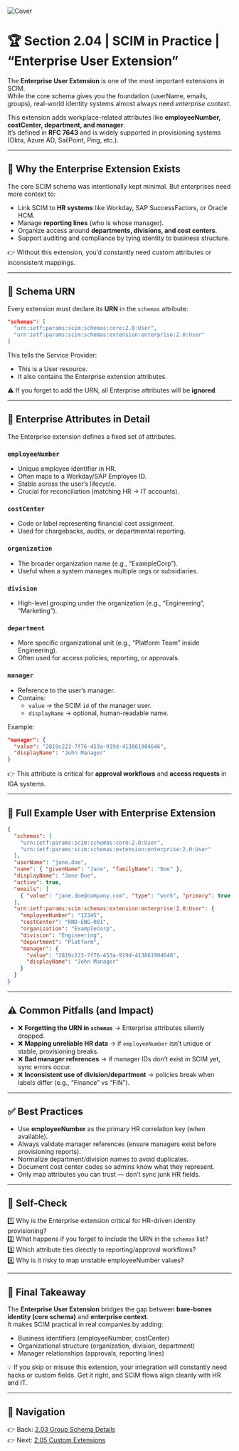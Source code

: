 ![Cover](./covers/2.04-enterprise-extension.png)
# 🏆 Section 2.04 | SCIM in Practice | “Enterprise User Extension”

The **Enterprise User Extension** is one of the most important extensions in SCIM.  
While the core schema gives you the foundation (userName, emails, groups), real-world identity systems almost always need *enterprise context*.  

This extension adds workplace-related attributes like **employeeNumber, costCenter, department, and manager**.  
It’s defined in **RFC 7643** and is widely supported in provisioning systems (Okta, Azure AD, SailPoint, Ping, etc.).  

---

## 📖 Why the Enterprise Extension Exists  

The core SCIM schema was intentionally kept minimal. But enterprises need more context to:  
- Link SCIM to **HR systems** like Workday, SAP SuccessFactors, or Oracle HCM.  
- Manage **reporting lines** (who is whose manager).  
- Organize access around **departments, divisions, and cost centers**.  
- Support auditing and compliance by tying identity to business structure.  

👉 Without this extension, you’d constantly need custom attributes or inconsistent mappings.  

---

## 🧩 Schema URN  

Every extension must declare its **URN** in the `schemas` attribute:  

```json
"schemas": [
  "urn:ietf:params:scim:schemas:core:2.0:User",
  "urn:ietf:params:scim:schemas:extension:enterprise:2.0:User"
]
```

This tells the Service Provider:  
- This is a User resource.  
- It also contains the Enterprise extension attributes.  

⚠️ If you forget to add the URN, all Enterprise attributes will be **ignored**.  

---

## 🧩 Enterprise Attributes in Detail  

The Enterprise extension defines a fixed set of attributes.  

### `employeeNumber`  
- Unique employee identifier in HR.  
- Often maps to a Workday/SAP Employee ID.  
- Stable across the user’s lifecycle.  
- Crucial for reconciliation (matching HR → IT accounts).  

### `costCenter`  
- Code or label representing financial cost assignment.  
- Used for chargebacks, audits, or departmental reporting.  

### `organization`  
- The broader organization name (e.g., “ExampleCorp”).  
- Useful when a system manages multiple orgs or subsidiaries.  

### `division`  
- High-level grouping under the organization (e.g., “Engineering”, “Marketing”).  

### `department`  
- More specific organizational unit (e.g., “Platform Team” inside Engineering).  
- Often used for access policies, reporting, or approvals.  

### `manager`  
- Reference to the user’s manager.  
- Contains:  
  - `value` → the SCIM `id` of the manager user.  
  - `displayName` → optional, human-readable name.  

Example:  

```json
"manager": {
  "value": "2819c223-7f76-453a-919d-413861904646",
  "displayName": "John Manager"
}
```

👉 This attribute is critical for **approval workflows** and **access requests** in IGA systems.  

---

## 🧪 Full Example User with Enterprise Extension  

```json
{
  "schemas": [
    "urn:ietf:params:scim:schemas:core:2.0:User",
    "urn:ietf:params:scim:schemas:extension:enterprise:2.0:User"
  ],
  "userName": "jane.doe",
  "name": { "givenName": "Jane", "familyName": "Doe" },
  "displayName": "Jane Doe",
  "active": true,
  "emails": [
    { "value": "jane.doe@company.com", "type": "work", "primary": true }
  ],
  "urn:ietf:params:scim:schemas:extension:enterprise:2.0:User": {
    "employeeNumber": "12345",
    "costCenter": "RND-ENG-001",
    "organization": "ExampleCorp",
    "division": "Engineering",
    "department": "Platform",
    "manager": {
      "value": "2819c223-7f76-453a-919d-413861904646",
      "displayName": "John Manager"
    }
  }
}
```

---

## ⚠️ Common Pitfalls (and Impact)  

- ❌ **Forgetting the URN in `schemas`** → Enterprise attributes silently dropped.  
- ❌ **Mapping unreliable HR data** → if `employeeNumber` isn’t unique or stable, provisioning breaks.  
- ❌ **Bad manager references** → if manager IDs don’t exist in SCIM yet, sync errors occur.  
- ❌ **Inconsistent use of division/department** → policies break when labels differ (e.g., “Finance” vs “FIN”).  

---

## ✅ Best Practices  

- Use **employeeNumber** as the primary HR correlation key (when available).  
- Always validate manager references (ensure managers exist before provisioning reports).  
- Normalize department/division names to avoid duplicates.  
- Document cost center codes so admins know what they represent.  
- Only map attributes you can trust — don’t sync junk HR fields.  

---

## 📝 Self-Check  

1️⃣ Why is the Enterprise extension critical for HR-driven identity provisioning?  
2️⃣ What happens if you forget to include the URN in the `schemas` list?  
3️⃣ Which attribute ties directly to reporting/approval workflows?  
4️⃣ Why is it risky to map unstable employeeNumber values?  

---

## 🎯 Final Takeaway  

The **Enterprise User Extension** bridges the gap between **bare-bones identity (core schema)** and **enterprise context**.  
It makes SCIM practical in real companies by adding:  
- Business identifiers (employeeNumber, costCenter)  
- Organizational structure (organization, division, department)  
- Manager relationships (approvals, reporting lines)  

💡 If you skip or misuse this extension, your integration will constantly need hacks or custom fields. Get it right, and SCIM flows align cleanly with HR and IT.  

---

## 🔗 Navigation  

👉 Back: [2.03 Group Schema Details](2.03-group-schema.md)  
👉 Next: [2.05 Custom Extensions](2.05-custom-extensions.md)  
